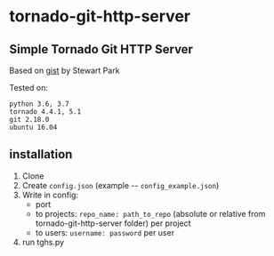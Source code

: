 # tornado-git-http-server
Simple Tornado Git HTTP Server
-----
Based on [gist](https://gist.github.com/stewartpark/1b079dc0481c6213def9) by Stewart Park


Tested on:
```
python 3.6, 3.7
tornado 4.4.1, 5.1
git 2.18.0
ubuntu 16.04
```
## installation
1. Clone
2. Create `config.json` (example -- `config_example.json`)
3. Write in config:
   - port
   - to projects: `repo_name: path_to_repo` (absolute or relative from tornado-git-http-server folder) per project
   - to users: `username: password` per user
4. run tghs.py
